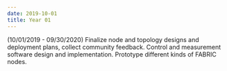 ```yaml
---
date: 2019-10-01
title: Year 01
---
```


(10/01/2019 - 09/30/2020) Finalize node and topology designs and deployment plans, collect community feedback. Control and measurement software design and implementation. Prototype different kinds of FABRIC nodes.
